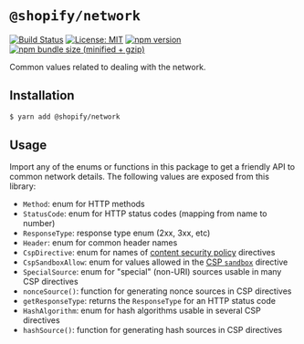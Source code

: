 # `@shopify/network`

[![Build Status](https://travis-ci.org/Shopify/quilt.svg?branch=master)](https://travis-ci.org/Shopify/quilt)
[![License: MIT](https://img.shields.io/badge/License-MIT-green.svg)](LICENSE.md) [![npm version](https://badge.fury.io/js/%40shopify%2Fnetwork.svg)](https://badge.fury.io/js/%40shopify%2Fnetwork.svg) [![npm bundle size (minified + gzip)](https://img.shields.io/bundlephobia/minzip/@shopify/network.svg)](https://img.shields.io/bundlephobia/minzip/@shopify/network.svg)

Common values related to dealing with the network.

## Installation

```bash
$ yarn add @shopify/network
```

## Usage

Import any of the enums or functions in this package to get a friendly API to common network details. The following values are exposed from this library:

- `Method`: enum for HTTP methods
- `StatusCode`: enum for HTTP status codes (mapping from name to number)
- `ResponseType`: response type enum (2xx, 3xx, etc)
- `Header`: enum for common header names
- `CspDirective`: enum for names of [content security policy](https://developer.mozilla.org/en-US/docs/Web/HTTP/Headers/Content-Security-Policy) directives
- `CspSandboxAllow`: enum for values allowed in the [CSP `sandbox`](https://developer.mozilla.org/en-US/docs/Web/HTTP/Headers/Content-Security-Policy/sandbox) directive
- `SpecialSource`: enum for "special" (non-URI) sources usable in many CSP directives
- `nonceSource()`: function for generating nonce sources in CSP directives
- `getResponseType`: returns the `ResponseType` for an HTTP status code
- `HashAlgorithm`: enum for hash algorithms usable in several CSP directives
- `hashSource()`: function for generating hash sources in CSP directives
